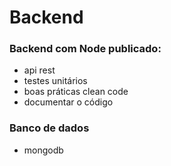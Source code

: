 # Backend
### Backend com Node publicado:
  - api rest
  - testes unitários
  - boas práticas clean code
  - documentar o código
### Banco de dados
  - mongodb